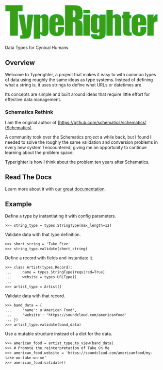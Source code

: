 ![Typerighter](art/TypeRighter.png)

Data Types for Cynical Humans

## Overview

Welcome to Typerighter, a project that makes it easy to with common types of
data using roughly the same ideas as type systems. Instead of defining what a
string is, it uses strings to define what URLs or datetimes are.

Its concepts are simple and built around ideas that require little effort for
effective data management.

### Schematics Rethink

I am the original author of [https://github.com/schematics/schematics](Schematics).

A community took over the Schematics project a while back, but I found I needed to solve the roughly the same validation and conversion problems in every new system I encountered, giving me an opportunity to continue learning about the problem space.

Typerighter is how I think about the problem ten years after Schematics.

## Read The Docs

Learn more about it with [our great documentation](https://typerighter.readthedocs.io/en/latest/).

## Example

Define a type by instantiating it with config parameters.

```
>>> string_type = types.StringType(max_length=12)
```

Validate data with that type definition.

```
>>> short_string = 'Take Five'
>>> string_type.validate(short_string)
```

Define a record with fields and instantiate it.

```
>>> class Artist(types.Record):
...     name = types.StringType(required=True)
...     website = types.URLType()
...
>>> artist_type = Artist()
```

Validate data with that record.

```
>>> band_data = {
...     'name': u'American Food',
...     'website': 'https://soundcloud.com/americanfood'
... })
>>> artist_type.validate(band_data)
```

Use a mutable structure instead of a dict for the data.

```
>>> american_food = artist_type.to_view(band_data)
>>> # Promote the reinterpretation of Take On Me
>>> american_food.website = 'https://soundcloud.com/americanfood/my-take-on-take-on-me'
>>> american_food.validate()
```
